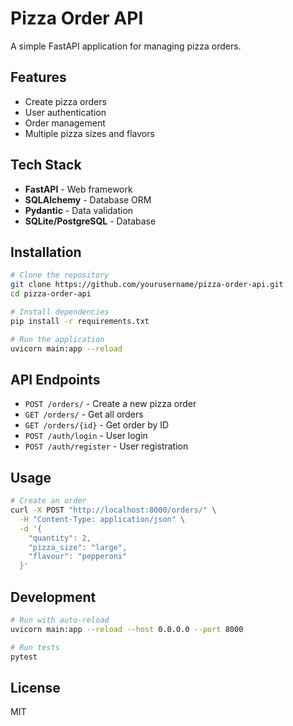 # Pizza Order API

A simple FastAPI application for managing pizza orders.

## Features

- Create pizza orders
- User authentication
- Order management
- Multiple pizza sizes and flavors

## Tech Stack

- **FastAPI** - Web framework
- **SQLAlchemy** - Database ORM
- **Pydantic** - Data validation
- **SQLite/PostgreSQL** - Database

## Installation

```bash
# Clone the repository
git clone https://github.com/yourusername/pizza-order-api.git
cd pizza-order-api

# Install dependencies
pip install -r requirements.txt

# Run the application
uvicorn main:app --reload
```

## API Endpoints

- `POST /orders/` - Create a new pizza order
- `GET /orders/` - Get all orders
- `GET /orders/{id}` - Get order by ID
- `POST /auth/login` - User login
- `POST /auth/register` - User registration

## Usage

```bash
# Create an order
curl -X POST "http://localhost:8000/orders/" \
  -H "Content-Type: application/json" \
  -d '{
    "quantity": 2,
    "pizza_size": "large",
    "flavour": "pepperoni"
  }'
```

## Development

```bash
# Run with auto-reload
uvicorn main:app --reload --host 0.0.0.0 --port 8000

# Run tests
pytest
```

## License

MIT